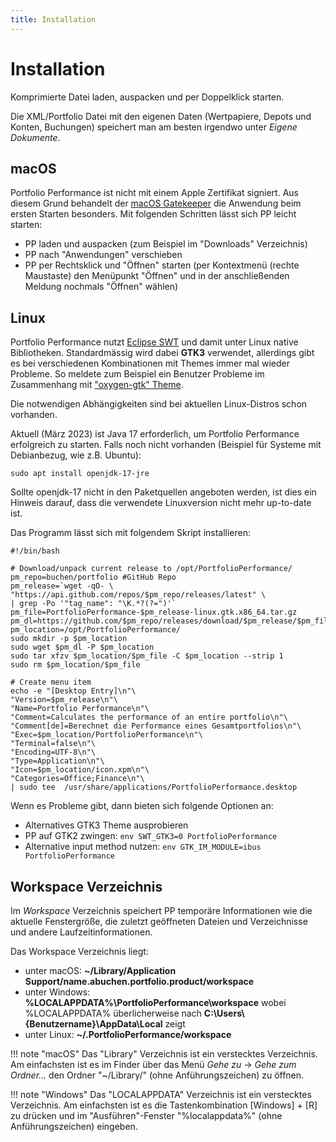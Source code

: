 ```yaml
---
title: Installation
---
```


# Installation

Komprimierte Datei laden, auspacken und per Doppelklick starten.

Die XML/Portfolio Datei mit den eigenen Daten (Wertpapiere, Depots und Konten, Buchungen) speichert man am besten irgendwo unter *Eigene Dokumente*.

## macOS

Portfolio Performance ist nicht mit einem Apple Zertifikat signiert. Aus diesem Grund behandelt der [macOS Gatekeeper](https://en.wikipedia.org/wiki/Gatekeeper_(macOS)) die Anwendung beim ersten Starten besonders. Mit folgenden Schritten lässt sich PP leicht starten:


* PP laden und auspacken (zum Beispiel im "Downloads" Verzeichnis)
* PP nach "Anwendungen" verschieben
* PP per Rechtsklick und "Öffnen" starten (per Kontextmenü (rechte Maustaste) den Menüpunkt "Öffnen" und in der anschließenden Meldung nochmals "Öffnen" wählen)

## Linux

Portfolio Performance nutzt [Eclipse SWT](https://www.eclipse.org/swt/) und damit unter Linux native Bibliotheken. Standardmässig wird dabei **GTK3** verwendet, allerdings gibt es bei verschiedenen Kombinationen mit Themes immer mal wieder Probleme. So meldete zum Beispiel ein Benutzer Probleme im Zusammenhang mit ["oxygen-gtk" Theme](https://github.com/buchen/portfolio/issues/1089#issuecomment-459698493).

Die notwendigen Abhängigkeiten sind bei aktuellen Linux-Distros schon vorhanden.

Aktuell (März 2023) ist Java 17 erforderlich, um Portfolio Performance erfolgreich zu starten. 
Falls noch nicht vorhanden (Beispiel für Systeme mit Debianbezug, wie z.B. Ubuntu):
```
sudo apt install openjdk-17-jre
```
Sollte openjdk-17 nicht in den Paketquellen angeboten werden, ist dies ein Hinweis darauf, dass die verwendete Linuxversion nicht mehr up-to-date ist.

Das Programm lässt sich mit folgendem Skript installieren:
```
#!/bin/bash

# Download/unpack current release to /opt/PortfolioPerformance/
pm_repo=buchen/portfolio #GitHub Repo
pm_release=`wget -qO- \
"https://api.github.com/repos/$pm_repo/releases/latest" \
| grep -Po '"tag_name": "\K.*?(?=")'` 
pm_file=PortfolioPerformance-$pm_release-linux.gtk.x86_64.tar.gz
pm_dl=https://github.com/$pm_repo/releases/download/$pm_release/$pm_file
pm_location=/opt/PortfolioPerformance/
sudo mkdir -p $pm_location
sudo wget $pm_dl -P $pm_location
sudo tar xfzv $pm_location/$pm_file -C $pm_location --strip 1
sudo rm $pm_location/$pm_file

# Create menu item
echo -e "[Desktop Entry]\n"\
"Version=$pm_release\n"\
"Name=Portfolio Performance\n"\
"Comment=Calculates the performance of an entire portfolio\n"\
"Comment[de]=Berechnet die Performance eines Gesamtportfolios\n"\
"Exec=$pm_location/PortfolioPerformance\n"\
"Terminal=false\n"\
"Encoding=UTF-8\n"\
"Type=Application\n"\
"Icon=$pm_location/icon.xpm\n"\
"Categories=Office;Finance\n"\
| sudo tee  /usr/share/applications/PortfolioPerformance.desktop
```


Wenn es Probleme gibt, dann bieten sich folgende Optionen an:

* Alternatives GTK3 Theme ausprobieren
* PP auf GTK2 zwingen: ```env SWT_GTK3=0 PortfolioPerformance```
* Alternative input method nutzen: ```env GTK_IM_MODULE=ibus PortfolioPerformance```

## Workspace Verzeichnis

Im *Workspace* Verzeichnis speichert PP temporäre Informationen wie die aktuelle Fenstergröße, die zuletzt geöffneten Dateien und Verzeichnisse und andere Laufzeitinformationen.

Das Workspace Verzeichnis liegt:

* unter macOS: **~/Library/Application Support/name.abuchen.portfolio.product/workspace**
* unter Windows: **%LOCALAPPDATA%\PortfolioPerformance\workspace** wobei %LOCALAPPDATA% überlicherweise nach **C:\Users\\{Benutzername}\AppData\Local** zeigt
* unter Linux: **~/.PortfolioPerformance/workspace**

!!! note "macOS"
    Das "Library" Verzeichnis ist ein verstecktes Verzeichnis. Am einfachsten ist es im Finder über das Menü *Gehe zu* -> *Gehe zum Ordner...* den Ordner "~/Library/" (ohne Anführungszeichen) zu öffnen.

!!! note "Windows"
    Das "LOCALAPPDATA" Verzeichnis ist ein verstecktes Verzeichnis. Am einfachsten ist es die Tastenkombination [Windows] + [R] zu drücken und im "Ausführen"-Fenster "%localappdata%" (ohne Anführungszeichen) eingeben.
<!--stackedit_data:
eyJoaXN0b3J5IjpbLTI4MDIwMjM3NV19
-->
